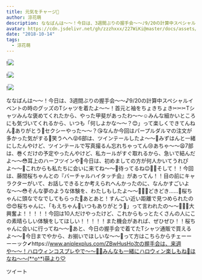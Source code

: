 ```yaml
---
title: 元気をチャージ💫
author: 涼花萌
description: ななばんは〜〜！今日は、3週間ぶりの握手会〜〜♪9/20の計算中スペシャルイベントの時のグッズのTシャツを着たよ〜〜！首元と袖をちょきちょき✂︎✂︎✂︎Tシャツみんな褒めてくれたから、やった甲斐があったわ〜〜☺️...
avatar: https://cdn.jsdelivr.net/gh/zzzhxxx/227WiKi@master/docs/assets/photo/avatar/moe.jpg
date: "2018-10-14"
tags:
  - 涼花萌
---
```


!![](https://cdn.jsdelivr.net/gh/zzzhxxx/227WiKi-image@master/blog-image/moe-2018-10-14_1.jpg)

!![](https://cdn.jsdelivr.net/gh/zzzhxxx/227WiKi-image@master/blog-image/moe-2018-10-14_2.jpg)

!![](https://cdn.jsdelivr.net/gh/zzzhxxx/227WiKi-image@master/blog-image/moe-2018-10-14_3.jpg)


ななばんは〜〜！今日は、3週間ぶりの握手会〜〜♪9/20の計算中スペシャルイベントの時のグッズのTシャツを着たよ〜〜！首元と袖をちょきちょき✂︎✂︎✂︎Tシャツみんな褒めてくれたから、やった甲斐があったわ〜〜☺️みんな細かいところにも気づいてくれるから、いつも「何しよかな〜〜？😊」って楽しくできてんねん💓ありがとう💓セクシーやった〜〜？😘なんか今回はパープルダルマの注文が多かった気がする💜笑うへへ😝6部は、ツインテールしたよ〜〜💓みずはんと一緒にしたんやけど、ツインテールで写真撮るん忘れちゃってん😢あちゃ〜〜😫7部は、巻くだけの予定やったんやけど、私カールがすぐ取れるから、急いで結んだよ〜〜😳耳上のハーフツインや💓今日は、初めましての方が何人かいてうれぴよ〜〜🐥これからも私たちに会いに来てね〜〜💓待ってるね😉💓💓そして！！今回は、藤間桜ちゃんとの『バーチャルハイタッチ会』があってん！！目の前にキャラクターがいて、お話しできるとか考えられへんかったのに、なんかすごいよな〜〜😳そんな夢のような体験を、わたしもしたよ〜〜💓💓💓どきどき……💓桜ちゃんに頭なでなでしてもらった💓あとあと！すんごい近い距離で見つめられたの😍😍桜ちゃんに、「もえちゃん💓いつもありがとう💓」って言われたの〜〜💓💓💓大興奮よ！！！！！今回は10人だけやったけど、これからもっとたくさんの人にこの素晴らしい体験をしてほしい！！！！！また機会があれば、ぜひぜひ！！桜ちゃんに会いに行ってね〜〜🌸あと、今日の握手会で着てたTシャツ通販で買えるよ〜〜🐥今日までやから、お揃いでほしいな〜〜💓って方はこちらからチェーーーーック✔︎https://www.aniplexplus.com/ZBwHusHo次の握手会は、来週や〜〜！ハロウィンコスプレやで〜〜👻🎃みんなも一緒にハロウィン楽しもね💓ほなね〜〜(*^o^*)萌より♡


ツイート



